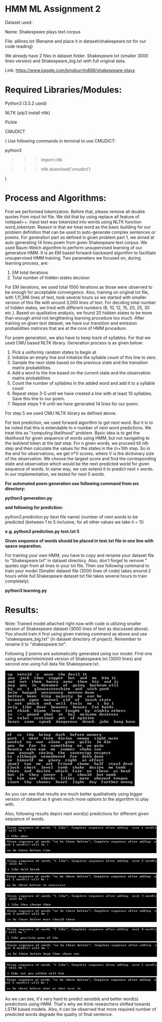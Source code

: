 # HMM ML Assignment 2

Dataset used:

Name: Shakespeare plays text corpus

File: alllines.txt (Rename and place it in dataset/shakespeare.txt for our code reading)

We already have 2 files in dataset folder. Shakespeare.txt (smaller 3000 lines version) and Shakespeare_big.txt with full original data.

Link: https://www.kaggle.com/kingburrito666/shakespeare-plays 

# Required Libraries/Modules:

Python3 (3.5.2 used)

NLTK (pip3 install nltk)

Pickle

CMUDICT

(
Use following commands in terminal to use CMUDICT:

python3

>>> import nltk

>>> nltk.download('cmudict')

)

# Process and Algorithms:
First we performed tokenization. Before that, please remove all double quotes from input txt file. We did that by using replace all feature of notepad++. Input text was tokenized into words using NLTK function word_tokenizer. Reason is that we treat word as the basic building for our problem definition that can be used to auto-generate complex sentences or poems. For generation part as defined in given problem part 1, we aimed at auto generating 14 lines poem from given Shakespeare text corpus. 
We used Baum-Welch algorithm to perform unsupervised learning of our generative HMM. It is an EM based forward-backward algorithm to facilitate unsupervised HMM training. Two parameters we focused on, during learning process, are:

1) EM total iterations
2) Total number of hidden states decision

For EM iterations, we used total 1000 iterations as those were observed to be enough for acceptable convergence. Also, training on original txt file, with 1,11,396 lines of text, took several hours so we started with smaller version of this file with around 3,000 lines of text. For deciding total number of hidden states, we tried with different numbers (8, 10, 12, 15, 20, 25, 30 etc.). Based on qualitative analysis, we found 20 hidden states to be more than enough amid not lengthening learning procedure too much. After training on given text dataset, we have our transition and emission probabilities matrices that are at the core of HMM procedure.

For poem generation, we also have to keep track of syllables. For that we used CMU based NLTK library. Generation process is as given below:

1. Pick a uniformly random states to begin at
2. Initialize an empty line and initialize the syllable count of this line to zero.
3. Sample the next state based on the previous state and the transition matrix probabilities.
4. Add a word to the line based on the current state and the observation matrix probabilities
5. Count the number of syllables in the added word and add it to a syllable count
6. Repeat steps 3-5 until we have created a line with at least 10 syllables. Save this line to our poem.
7. Repeat steps 1-6 until we have generated 14 lines for our poem.

For step 5 we used CMU NLTK library as defined above.

For text prediction, we used forward algorithm to get next word. But it is to be noted that this is extendable to n number of next word predictions. We treat this as "computing likelihood" problem. Basic idea is to get the likelihood for given sequence of words using HMM, but not navigating to the last/end token at the last step. For n given words, we proceed till nth step and then calculate the values for the states in the (n+1)th step. So in the end for observations, we get n*V  scores, where V is the dictionary size of the observation. We choose the largest score and find the corresponding state and observation which would be the next predicted world for given sequence of words. In same way, we can extend it to predict next x words. In our implementation, we tested for next 5 words.

**For automated poem generation use following command from src directory:**

**python3 generation.py**



**and following for prediction:**

python3  prediction.py (text file name) (number of next words to be predicted (between 1 to 5 inclusive, for all 
other values we take it = 1))

**e.g. python3 prediction.py test.txt 5**

**Given sequence of words should be placed in test.txt file in one line with space separation.**


For training your own HMM, you have to copy and rename your dataset file to "Shakespeare.txt" in dataset directory. Also, don't forget to remove " quotes sign from all lines in your txt file. Then use following command to train your model (Smaller dataset file (3000 lines of code) takes around 2 hours while full Shakespeare dataset txt file takes several hours to train completely).

**python3 learning.py**


# Results:
Note: Trained model attached right now with code is utilizing smaller version of Shakespeare dataset (3000 lines of text as discussed above). You should train it first using given training command as above and use  "shakespeare_big.txt" (in dataset directory of project). Remember to rename it to "shakespeare.txt".

Following 2 poems are automatically generated using our model. First one using smaller/minimized version of Shakespeare.txt (3000 lines) and second one using full data file Shakespeare.txt.


![Using smaller version of dataset](Figures/fig1.png)

![Using full dataset](Figures/fig2_better.png)

As you can see that results are much better qualitatively using bigger version of dataset as it gives much more options to the algorithm to play with.

Also, following results depict next word(s) predictions for different given sequence of words.

![](Figures/fig3_1.png)
![](Figures/fig3_1a.png)

![](Figures/fig3_2.png)
![](Figures/fig3_2a.png)

![](Figures/fig3_3.png)
![](Figures/fig3_3a.png)

![](Figures/fig3_4.png)
![](Figures/fig3_4a.png)

![](Figures/fig3_5.png)
![](Figures/fig3_5a.png)



As we can see, it's very hard to predict sensible and better word(s) predictions using HMM. That's why we think researchers shifted towards LSTM based models. Also, it can be observed that more required number of predicted words degrade the quality of final sentence.
